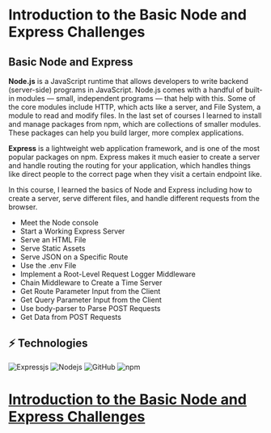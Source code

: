 # Introduction to the Basic Node and Express Challenges

## Basic Node and Express

**Node.js** is a JavaScript runtime that allows developers to write backend (server-side) programs in JavaScript. Node.js comes with a handful of built-in modules — small, independent programs — that help with this. Some of the core modules include HTTP, which acts like a server, and File System, a module to read and modify files.
In the last set of courses I learned to install and manage packages from npm, which are collections of smaller modules. These packages can help you build larger, more complex applications.

**Express** is a lightweight web application framework, and is one of the most popular packages on npm. Express makes it much easier to create a server and handle routing the routing for your application, which handles things like direct people to the correct page when they visit a certain endpoint like.

In this course, I learned the basics of Node and Express including how to create a server, serve different files, and handle different requests from the browser.

- Meet the Node console
- Start a Working Express Server
- Serve an HTML File
- Serve Static Assets
- Serve JSON on a Specific Route
- Use the .env File
- Implement a Root-Level Request Logger Middleware
- Chain Middleware to Create a Time Server
- Get Route Parameter Input from the Client
- Get Query Parameter Input from the Client
- Use body-parser to Parse POST Requests
- Get Data from POST Requests

## ⚡ Technologies

![Expressjs](https://img.shields.io/badge/Express.js-000000?style=flat-square&logo=express&logoColor=white)
![Nodejs](https://img.shields.io/badge/-Nodejs-339933?style=flat-square&logo=Node.js&logoColor=white)
![GitHub](https://img.shields.io/badge/-GitHub-181717?style=flat-square&logo=github)
![npm](https://img.shields.io/badge/npm-CB3837?style=flat-square&logo=npm&logoColor=white)



# [Introduction to the Basic Node and Express Challenges](https://www.freecodecamp.org/learn/apis-and-microservices/basic-node-and-express/)
